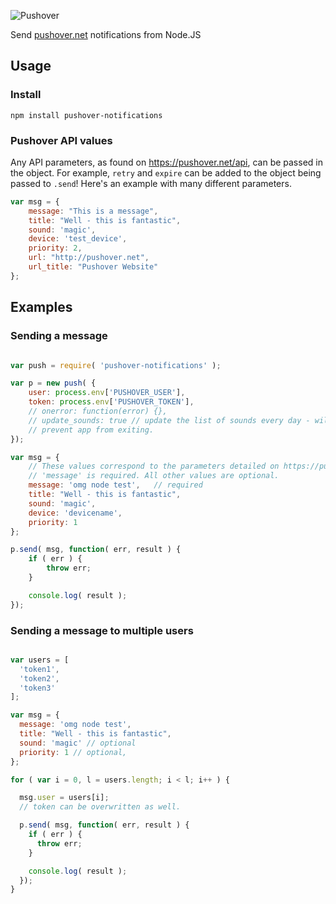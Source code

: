 ![Pushover](https://pushover.net/assets/pushover-header-0f47af8e08d8bef658a999a9e6584fcc.png)

Send [pushover.net](http://pushover.net) notifications from Node.JS

## Usage

### Install

	npm install pushover-notifications
	
### Pushover API values

Any API parameters, as found on https://pushover.net/api, can be passed in the object. For example, `retry` and `expire` can be added to the object being passed to `.send`! Here's an example with many different parameters.
```javascript
var msg = {
	message: "This is a message",
	title: "Well - this is fantastic",
	sound: 'magic',
	device: 'test_device',
	priority: 2,
	url: "http://pushover.net",
	url_title: "Pushover Website"
};
```
## Examples

### Sending a message
```javascript

var push = require( 'pushover-notifications' );

var p = new push( {
	user: process.env['PUSHOVER_USER'],
	token: process.env['PUSHOVER_TOKEN'],
	// onerror: function(error) {},
	// update_sounds: true // update the list of sounds every day - will
	// prevent app from exiting.
});

var msg = {
	// These values correspond to the parameters detailed on https://pushover.net/api
	// 'message' is required. All other values are optional.
	message: 'omg node test',	// required
	title: "Well - this is fantastic",
	sound: 'magic',
	device: 'devicename',
	priority: 1
};

p.send( msg, function( err, result ) {
	if ( err ) {
		throw err;
	}

	console.log( result );
});
```

### Sending a message to multiple users
```javascript

var users = [
  'token1',
  'token2',
  'token3'
];

var msg = {
  message: 'omg node test',
  title: "Well - this is fantastic",
  sound: 'magic' // optional
  priority: 1 // optional,
};

for ( var i = 0, l = users.length; i < l; i++ ) {

  msg.user = users[i];
  // token can be overwritten as well.

  p.send( msg, function( err, result ) {
    if ( err ) {
      throw err;
    }

    console.log( result );
  });
}

```
